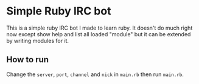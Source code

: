 # Simple Ruby IRC bot
This is a simple ruby IRC bot I made to learn ruby. It doesn't do much right now except show help and list all loaded "module" but it can be extended by writing modules for it.

## How to run
Change the ``` server ```, ``` port ```, ``` channel ``` and ``` nick ``` in ``` main.rb ``` then run ``` main.rb ```.
